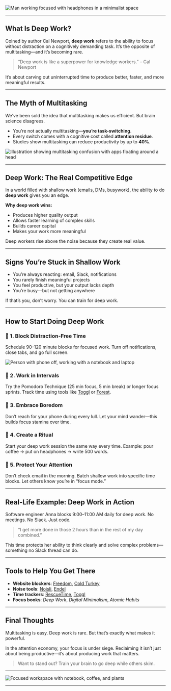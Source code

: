 

![Man working focused with headphones in a minimalist space](https://images.unsplash.com/photo-1553877522-43269d4ea984?auto=format&fit=crop&w=1050&q=80)

---

## What Is Deep Work?

Coined by author Cal Newport, **deep work** refers to the ability to focus without distraction on a cognitively demanding task. It’s the opposite of multitasking—and it’s becoming rare.

> “Deep work is like a superpower for knowledge workers.” – Cal Newport

It’s about carving out uninterrupted time to produce better, faster, and more meaningful results.

---

## The Myth of Multitasking

We’ve been sold the idea that multitasking makes us efficient. But brain science disagrees.

- You’re not actually multitasking—**you’re task-switching**.
- Every switch comes with a cognitive cost called **attention residue**.
- Studies show multitasking can reduce productivity by up to **40%**.

![Illustration showing multitasking confusion with apps floating around a head](https://images.unsplash.com/photo-1526378720264-7ec4442023b6?auto=format&fit=crop&w=1050&q=80)

---

## Deep Work: The Real Competitive Edge

In a world filled with shallow work (emails, DMs, busywork), the ability to do **deep work** gives you an edge.

**Why deep work wins:**
- Produces higher quality output  
- Allows faster learning of complex skills  
- Builds career capital  
- Makes your work more meaningful  

Deep workers rise above the noise because they create real value.

---

## Signs You’re Stuck in Shallow Work

- You’re always reacting: email, Slack, notifications  
- You rarely finish meaningful projects  
- You feel productive, but your output lacks depth  
- You’re busy—but not getting anywhere

If that’s you, don’t worry. You can train for deep work.

---

## How to Start Doing Deep Work

### 🔹 1. Block Distraction-Free Time  
Schedule 90–120 minute blocks for focused work. Turn off notifications, close tabs, and go full screen.

![Person with phone off, working with a notebook and laptop](https://images.unsplash.com/photo-1557683304-673a23048d34?auto=format&fit=crop&w=1050&q=80)

### 🔹 2. Work in Intervals  
Try the Pomodoro Technique (25 min focus, 5 min break) or longer focus sprints. Track time using tools like [Toggl](https://toggl.com/) or [Forest](https://www.forestapp.cc/).

### 🔹 3. Embrace Boredom  
Don’t reach for your phone during every lull. Let your mind wander—this builds focus stamina over time.

### 🔹 4. Create a Ritual  
Start your deep work session the same way every time. Example: pour coffee → put on headphones → write 500 words.

### 🔹 5. Protect Your Attention  
Don’t check email in the morning. Batch shallow work into specific time blocks. Let others know you’re in “focus mode.”

---

## Real-Life Example: Deep Work in Action

Software engineer Anna blocks 9:00–11:00 AM daily for deep work. No meetings. No Slack. Just code.

> “I get more done in those 2 hours than in the rest of my day combined.”

This time protects her ability to think clearly and solve complex problems—something no Slack thread can do.

---

## Tools to Help You Get There

- **Website blockers**: [Freedom](https://freedom.to), [Cold Turkey](https://getcoldturkey.com)  
- **Noise tools**: [Noisli](https://www.noisli.com/), [Endel](https://endel.io/)  
- **Time trackers**: [RescueTime](https://www.rescuetime.com/), [Toggl](https://toggl.com/)  
- **Focus books**: _Deep Work_, _Digital Minimalism_, _Atomic Habits_

---

## Final Thoughts

Multitasking is easy. Deep work is rare. But that’s exactly what makes it powerful.

In the attention economy, your focus is under siege. Reclaiming it isn’t just about being productive—it’s about producing work that matters.

> Want to stand out? Train your brain to go deep while others skim.

---

![Focused workspace with notebook, coffee, and plants](https://images.unsplash.com/photo-1503387762-592deb58ef4e?auto=format&fit=crop&w=1050&q=80)

---
